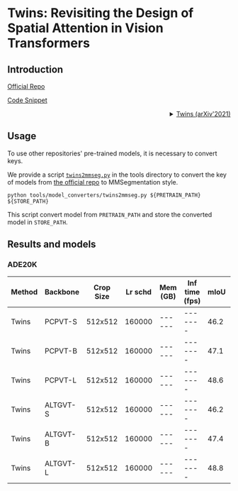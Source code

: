 # Twins: Revisiting the Design of Spatial Attention in Vision Transformers

## Introduction

<!-- [ALGORITHM] -->

<a href = "https://github.com/Meituan-AutoML/Twins">Official Repo</a>

<a href="https://github.com/open-mmlab/mmsegmentation/blob/v0.17.0/mmseg/models/backbones/faketwins.py#L524">Code Snippet</a>

<details>
<summary align = "right"> <a href = "https://arxiv.org/pdf/2104.13840.pdf" >Twins (arXiv'2021)</a></summary>

```latex
@article{liu2021Swin,
         title = {Swin Transformer: Hierarchical Vision Transformer using Shifted Windows},
         author = {Liu, Ze and Lin, Yutong and Cao, Yue and Hu, Han and Wei, Yixuan and Zhang, Zheng and Lin, Stephen and Guo, Baining},
         journal = {arXiv preprint arXiv: 2103.14030},
         year = {2021}
         }
```

</details>

## Usage

To use other repositories' pre-trained models, it is necessary to convert keys.

We provide a script [`twins2mmseg.py`](../../tools/model_converters/twins2mmseg.py) in the tools directory to convert the key of models from [the official repo](https://github.com/Meituan-AutoML/Twins) to MMSegmentation style.

```shell
python tools/model_converters/twins2mmseg.py ${PRETRAIN_PATH} ${STORE_PATH}
```

This script convert model from `PRETRAIN_PATH` and store the converted model in `STORE_PATH`.

## Results and models

### ADE20K

| Method| Backbone | Crop Size  | Lr schd | Mem (GB) | Inf time (fps) | mIoU  | mIoU(ms+flip) | config | download |
| ----- | ------- | ---------  |  ------|  ------   | -------------- | ----- | ------------- | ------ |------------------------------------------------------------------------------------------------------------------------------------------------------------------------------------------------------------------------------------------------------------------------------------------------------------------------------------------------------------ |
| Twins | PCPVT-S | 512x512    |  160000|  ------   |    -------     | 46.2  | 47.5          |  --    |  --   |
| Twins | PCPVT-B | 512x512    |  160000|  ------   |    -------     | 47.1  | 48.4          |  --    |  --  |
| Twins | PCPVT-L | 512x512    |  160000|  ------   |    -------     | 48.6  | 49.8          |  --    |  --  |
| Twins | ALTGVT-S| 512x512    |  160000|  ------   |    -------     | 46.2  | 47.1          |  --    |  --  |
| Twins | ALTGVT-B| 512x512    |  160000|  ------   |    -------     | 47.4  | 48.9          |  --    |  --  |
| Twins | ALTGVT-L| 512x512    |  160000|  ------   |    -------     | 48.8  | 50.2          |  --    |  --  |
